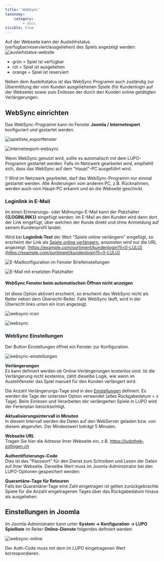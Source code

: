 ```yaml
---
title: 'WebSync'
taxonomy:
    category:
        - docs
visible: true
---
```


Auf der Webseite kann der Ausleihhstatus (verfügbar/reserviert/ausgeliehen) des Spiels angezeigt werden:
![ausleihstatus-website](../../images/ausleihstatus-website.png)

- grün = Spiel ist verfügbar
- rot = Spiel ist ausgeliehen
- orange = Spiel ist reserviert


Neben dem Ausleihstatus ist das WebSync Programm auch zuständig zur Übermittlung der vom Kunden ausgeliehenen Spiele (für Kundenlogin auf der Webseite) sowie zum Einlesen der durch den Kunden online getätigten Verlängerungen.

## WebSync einrichten

Das WebSync-Programm kann im Fenster **Joomla / Internetexport** konfiguriert und gestartet werden.

![spielliste_exportfenster](../../images/spielliste_exportfenster.png)


![internetexport-websync](../../images/internetexport-websync.png)

Wenn WebSync genutzt wird, sollte es automatisch mit dem LUPO-Programm gestartet werden. Falls im Netzwerk gearbeitet wird, empfiehlt sich, dass das WebSync auf dem "Haupt"-PC ausgeführt wird.

!! Wird im Netzwerk gearbeitet, darf das WebSync-Programm nur einmal gestartet werden. Alle Änderungen vom anderen PC, z.B. Rücknahmen, werden auch vom Haupt-PC erkannt und an die Webseite geschickt.

### Loginlink in E-Mail  
Im einen Erinnerungs- oder Mahnungs-E-Mail kann der Platzhalter **{{LOGINLINK}}** eingefügt werden. Im E-Mail an den Kunden wird dann dort der Link eingefügt, über welchen der Kunde direkt und ohne Anmeldung auf seinem Kundenprofil landet.

Wird bei **Loginlink-Text** der Wert "Spiele online verlängern" eingefügt, so erscheint der Link als [Spiele online verlängern](https://example.com/sortiment/kundenlogin?ll=0-LULU), ansonsten wird nur die URL angezeigt: [https://example.com/sortiment/kundenlogin?ll=0-LULU](https://example.com/sortiment/kundenlogin?ll=0-LULU) 

![](../../images/email-erinnerung-einstellungen.png?classes=caption "E-Mailkonfiguration im Fenster Briefeinstellungen")


![](../../images/email-erinnerung.png?classes=caption "E-Mail mit ersetzten Platzhalter")


#### WebSync Fenster beim automatischen Öffnen nicht anzeigen

Ist diese Option aktiviert erscheint, so erscheint das WebSync nicht als Reiter neben dem Übersicht-Reiter. Falls WebSync läuft, wird in der Übersicht links unten ein Icon angezeigt.

![websync-icon](../../images/websync-uebersichticon.png?classes=caption "Mit einem Klick auf das Icon öffnet sich das WebSync-Fenster")


![websync](../../images/websync.png?classes=caption "WebSync-Fenster mit Log-Anzeige")

### WebSync Einstellungen

Der Button <span class="btn-lupo">Einstellungen</span> öffnet ein Fenster zur Konfiguration.
 
![websync-einstellungen](../../images/websync-einstellungen.png)

**Verlängerungen**  
Es kann definiert werden ob Online-Verlängerungen kostenlos sind. Ist die Verlängerung nicht kostenlos, zählt dieselbe Logik, wie wenn im Ausleihfenster das Spiel manuell für den Kunden verlängert wird. 

Die Anzahl Verlängerungs-Tage sind in den [Einstellungen](/einstellungen/allgemeine-einstellungen/ausleihen#spiele-verlängern) definiert. Es werden die Tage der untersten Option verwendet (altes Rückgabedatum + x Tage). Beim Einlesen und Verarbeiten der verlängerten Spiele in LUPO wird der Ferienplan berücksichtigt. 

**Aktualisierungsintervall in Minuten**  
In diesem Intervall werden die Daten auf den WebServer geladen bzw. von diesem abgerufen. Der Mindestwert beträgt 5 Minuten.

**Webseite URL**  
Tragen Sie hier die Adresse Ihrer Webseite ein, z.B. https://ludothek-zofingen.ch

**Authentifizierungs-Code**  
Dies ist das "Passwort" für den Dienst zum Schreiben und Lesen der Daten auf Ihrer Webseite. 
Derselbe Wert muss im Joomla-Administrator bei den LUPO-Optionen gespeichert werden:

**Quarantäne-Tage für Retouren**  
Falls bei Quarantäne-Tage eine Zahl eingetragen ist gelten zurückgebrachte Spiele für die Anzahl eingetragenen Tages über das Rückgabedatum hinaus als ausgeliehen.


## Einstellungen in Joomla  

Im Joomla-Administrator kann unter **System → Konfiguration → LUPO Spielliste** im Reiter **Online-Dienste** folgendes definiert werden:

![websync-online](../../images/websync-online_j4.png)

Der Auth-Code muss mit dem im LUPO eingetragenen Wert korrespondieren. 

